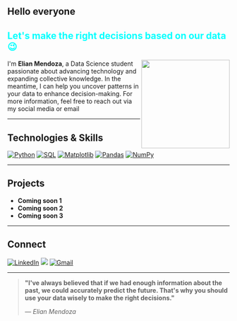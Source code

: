 ## Hello everyone 
<h2 style="color: #00FFFF;">Let's make the right decisions based on our data 😉

</h2>
<img align="right" src="https://media.giphy.com/media/UJ5I7921pAOEU/giphy.gif?cid=790b7611ossuqoyt9af4n881y139qvongycfg7u06ln8lu07&ep=v1_gifs_search&rid=giphy.gif&ct=g" width="200">


I'm **Elian Mendoza**, a Data Science student passionate about advancing technology and expanding collective knowledge. In the meantime, I can help you uncover patterns in your data to enhance decision-making. For more information, feel free to reach out via my social media or email

---

## Technologies & Skills

[![Python](https://img.shields.io/badge/Python-3776AB?style=flat-square&logo=python&logoColor=white)](https://www.python.org)
[![SQL](https://img.shields.io/badge/SQL-4479A1?style=flat-square&logo=mysql&logoColor=white)](https://www.mysql.com)
[![Matplotlib](https://img.shields.io/badge/Matplotlib-FF6F61?style=flat-square&logo=matplotlib&logoColor=white)](https://matplotlib.org)
[![Pandas](https://img.shields.io/badge/Pandas-150458?style=flat-square&logo=pandas&logoColor=white)](https://pandas.pydata.org)
[![NumPy](https://img.shields.io/badge/NumPy-013243?style=flat-square&logo=numpy&logoColor=white)](https://numpy.org)

---

## Projects

- **Coming soon 1** 
- **Coming soon 2** 
- **Coming soon 3** 

---

## Connect

[![LinkedIn](https://img.shields.io/badge/LinkedIn-0A84FF?style=for-the-badge&logo=linkedin&logoColor=white)](https://www.linkedin.com/in/elian-mendoza-264a59173/)
[![](https://img.shields.io/badge/X-0A84FF?style=for-the-badge&logo=x&logoColor=white)](https://x.com/ElianMendozarz)
[![Gmail](https://img.shields.io/badge/Gmail-0A84FF?style=for-the-badge&logo=gmail&logoColor=white)](mailto:elianmendozar18@gmail.com)




---
> **"I've always believed that if we had enough information about the past, we could accurately predict the future. That's why you should use your data wisely to make the right decisions."**
> 
> — *Elian Mendoza*

